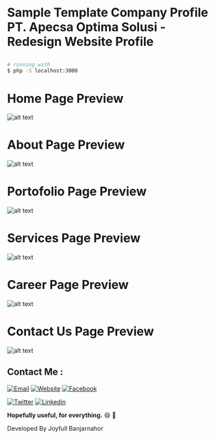 # Sample Template Company Profile PT. Apecsa Optima Solusi - Redesign Website Profile
##
``` bash
# running with
$ php -S localhost:3000
```
##
# Home Page Preview
![alt text](assets/images/screenshoot/apecsa-home.png)

# About Page Preview
![alt text](assets/images/screenshoot/apecsa-about.png)

# Portofolio Page Preview
![alt text](assets/images/screenshoot/apecsa-portofolio.png)

# Services Page Preview
![alt text](assets/images/screenshoot/apecsa-services.png)

# Career Page Preview
![alt text](assets/images/screenshoot/apecsa-career.png)

# Contact Us Page Preview
![alt text](assets/images/screenshoot/apecsa-contact.png)
##
##
## Contact Me :
[![Email](https://img.shields.io/badge/Fathan%20Rohman-Email-yellow.svg?maxAge=3600)](mailto:karir.fathan@gmail.com)
[![Website](https://img.shields.io/badge/Fathan%20Rohman-Github-black.svg?maxAge=3600)](https://github.com/fathan/)
[![Facebook](https://img.shields.io/badge/fathanrohmanst-Facebook-blue.svg?maxAge=3600)](https://facebook.com/fathanrohmanst)

[![Twitter](https://img.shields.io/badge/Fathan_Rohman-Twitter-55acee.svg?maxAge=3600)](https://twitter.com/Fathan_Rohman)
[![Linkedin](https://img.shields.io/badge/fathan-Linkedin-0077b5.svg?maxAge=3600)](https://id.linkedin.com/in/fathan)


**Hopefully useful, for everything.** :smile: :punch:

Developed By Joyfull Banjarnahor